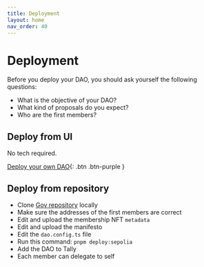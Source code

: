 ```yaml
---
title: Deployment
layout: home
nav_order: 40
---
```


# Deployment

Before you deploy your DAO, you should ask yourself the following questions: 

- What is the objective of your DAO?
- What kind of proposals do you expect?
- Who are the first members? 

## Deploy from UI

No tech required. 

[Deploy your own DAO](https://gov-deployer.on.fleek.co/){: .btn .btn-purple }

## Deploy from repository

- Clone [Gov repository](https://github.com/w3hc/gov) locally
- Make sure the addresses of the first members are correct
- Edit and upload the membership NFT `metadata`
- Edit and upload the manifesto
- Edit the `dao.config.ts` file
- Run this command: `pnpm deploy:sepolia` 
- Add the DAO to Tally
- Each member can delegate to self

